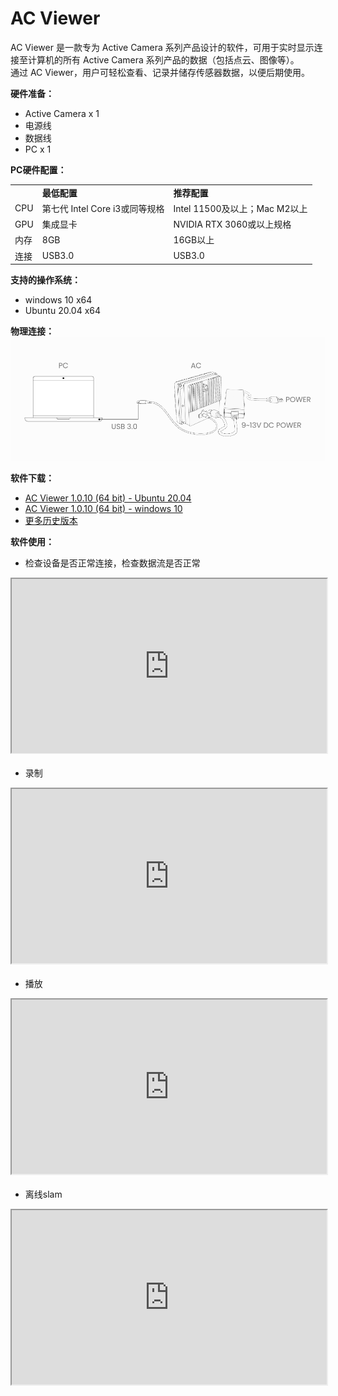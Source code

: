 # AC Viewer  

AC Viewer 是一款专为 Active Camera 系列产品设计的软件，可用于实时显示连接至计算机的所有 Active Camera 系列产品的数据（包括点云、图像等）。  
通过 AC Viewer，用户可轻松查看、记录并储存传感器数据，以便后期使用。  


**硬件准备：** 
- Active Camera x 1
- 电源线
- 数据线
- PC x 1  


**PC硬件配置：**  
<table class="docutils align-default" style="width: 100%;">
    <tbody>
        <tr class="row-even centered-table-text">
            <td></td>
            <td style="font-weight: bold;">最低配置</td>
            <td style="font-weight: bold;">推荐配置</td>
        </tr>
        <tr class="row-odd centered-table-text">
            <td>CPU</td>
            <td>第七代 Intel Core i3或同等规格</td>
            <td>Intel 11500及以上；Mac M2以上</td>
        </tr>
        <tr class="row-even centered-table-text">
            <td>GPU</td>
            <td>集成显卡</td>
            <td>NVIDIA RTX 3060或以上规格</td>
        </tr>
        <tr class="row-odd centered-table-text">
            <td>内存</td>
            <td>8GB</td>
            <td>16GB以上</td>
        </tr>
        <tr class="row-even centered-table-text">
            <td>连接</td>
            <td>USB3.0</td>
            <td>USB3.0</td>
        </tr>
    </tbody>
</table>


**支持的操作系统：**   
- windows 10 x64   
- Ubuntu 20.04 x64  


**物理连接：**  
![图片alt](../image/ac-view.png)  


**软件下载：**  
- [AC Viewer 1.0.10 (64 bit) - Ubuntu 20.04](https://cdn.robosense.cn/ACViewer%20Release/AcViewer_Linux_x86_64_release_1.0.10.deb)  
- [AC Viewer 1.0.10 (64 bit) - windows 10](https://cdn.robosense.cn/ACViewer%20Release/AcViewer_Win_x86_64_release_1.0.10.exe)  
- [更多历史版本](https://github.com/RoboSense-Robotics/.github/blob/main/profile/acview_download_link_cn.md)


**软件使用：**  
- 检查设备是否正常连接，检查数据流是否正常
<div style="margin-bottom: 24px; position:relative; width:100%; padding-top: 55.33%;" class="video-container">
    <iframe src="https://cdn.robosense.cn/AC_wiki/acview_check.mp4" allowfullscreen style="position:absolute; top:0; left:0; width:100%; height:100%;"></iframe>
</div>

- 录制
<div style="margin-bottom: 24px; position:relative; width:100%; padding-top: 55.33%;" class="video-container">
    <iframe src="https://cdn.robosense.cn/AC_wiki/acview_collect.mp4" allowfullscreen style="position:absolute; top:0; left:0; width:100%; height:100%;"></iframe>
</div>

- 播放
<div style="margin-bottom: 24px; position:relative; width:100%; padding-top: 55.33%;" class="video-container">
    <iframe src="https://cdn.robosense.cn/AC_wiki/acview_replay.mp4" allowfullscreen style="position:absolute; top:0; left:0; width:100%; height:100%;"></iframe>
</div>

- 离线slam
<div style="margin-bottom: 24px; position:relative; width:100%; padding-top: 55.33%;" class="video-container">
    <iframe src="https://cdn.robosense.cn/AC_wiki/acview_slam.mp4" allowfullscreen style="position:absolute; top:0; left:0; width:100%; height:100%;"></iframe>
</div>
